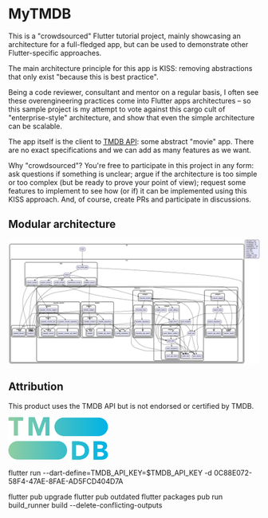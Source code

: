 # MyTMDB

This is a "crowdsourced" Flutter tutorial project, mainly showcasing an architecture for a full-fledged app, but can be used to demonstrate other Flutter-specific approaches.

The main architecture principle for this app is KISS: removing abstractions that only exist "because this is best practice".

Being a code reviewer, consultant and mentor on a regular basis, I often see these overengineering practices come into Flutter apps architectures – so this sample project is my attempt to vote against this cargo cult of "enterprise-style" architecture, and show that even the simple architecture can be scalable.

The app itself is the client to [TMDB API][1]: some abstract "movie" app. There are no exact specifications and we can add as many features as we want.

Why "crowdsourced"? You're free to participate in this project in any form: ask questions if something is unclear; argue if the architecture is too simple or too complex (but be ready to prove your point of view); request some features to implement to see how (or if) it can be implemented using this KISS approach. And, of course, create PRs and participate in discussions.

## Modular architecture

![Dependencies graph](deps.png)

## Attribution

This product uses the TMDB API but is not endorsed or certified by TMDB.

<img width="200" src="tmdb_logo.svg"/>

[1]: https://developers.themoviedb.org/3/getting-started/introduction

flutter run --dart-define=TMDB_API_KEY=$TMDB_API_KEY -d 0C88E072-58F4-47AE-8FAE-AD5FCD404D7A

flutter pub upgrade
flutter pub outdated
flutter packages pub run build_runner build --delete-conflicting-outputs
